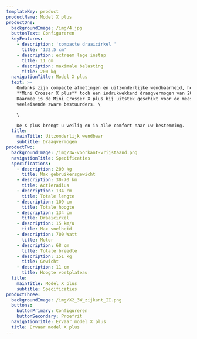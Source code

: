 ```yaml
---
templateKey: product
productName: Model X plus
productOne:
  backgroundImage: /img/4.jpg
  buttonText: Configureren
  keyFeatures:
    - description: 'compacte draaicirkel '
      title: '132,5 cm'
    - description: extreem lage instap
      title: 11 cm
    - description: maximale belasting
      title: 200 kg
  navigationTitle: Model X plus
  text: >-
    Ondanks zijn compacte afmetingen en uitzonderlijke wendbaarheid, heeft de
    **Mini Crosser X plus** toch een indrukwekkend draagvermogen van 200 kg.
    Daarmee is de Mini Crosser X plus bij uitstek geschikt voor de meest
    veeleisende zware bestuurders. \

    \

    De X plus brengt u veilig en in alle comfort naar uw bestemming.
  title:
    mainTitle: Uitzonderlijk wendbaar
    subtitle: Draagvermogen
productTwo:
  backgroundImage: /img/3w-voorkant-vrijstaand.png
  navigationTitle: Specificaties
  specifications:
    - description: 200 kg
      title: Max gebruikersgewicht
    - description: 30-70 km
      title: Actieradius
    - description: 134 cm
      title: Totale lengte
    - description: 109 cm
      title: Totale hoogte
    - description: 134 cm
      title: Draaicirkel
    - description: 15 km/u
      title: Max snelheid
    - description: 700 Watt
      title: Motor
    - description: 68 cm
      title: Totale breedte
    - description: 151 kg
      title: Gewicht
    - description: 11 cm
      title: Hoogte voetplateau
  title:
    mainTitle: Model X plus
    subtitle: Specificaties
productThree:
  backgroundImage: /img/X2_3W_zijkant_II.png
  buttons:
    buttonPrimary: Configureren
    buttonSecondary: Proefrit
  navigationTitle: Ervaar model X plus
  title: Ervaar model X plus
---
```


